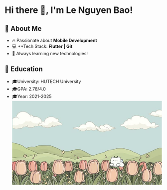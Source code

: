 # Hi there 👋, I'm Le Nguyen Bao!  

## 🌟 About Me
- 🔥 Passionate about **Mobile Development**
- 💻 **Tech Stack: **Flutter | Git**
- 🚀 Always learning new technologies!
## 🌟 Education
- 🎓University: HUTECH University
- 🎓GPA: 2.78/4.0
- 🎓Year: 2021-2025
![Profile Banner](https://raw.githubusercontent.com/nguyenbao0110/nguyenbao0110/main/banner1.jpg)
